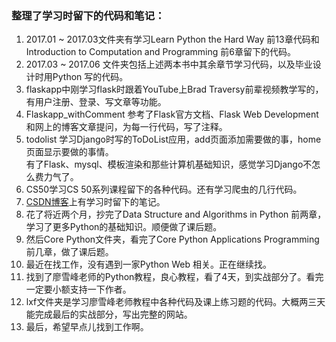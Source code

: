 <h3>整理了学习时留下的代码和笔记：</h3>
<ol><li>2017.01 ~ 2017.03文件夹有学习Learn Python the Hard Way 前13章代码和 Introduction to Computation and Programming 前6章留下的代码。
<li>2017.03 ~ 2017.06 文件夹包括上述两本书中其余章节学习代码，以及毕业设计时用Python 写的代码。
<li>flaskapp中刚学习flask时跟着YouTube上Brad Traversy前辈视频教学写的，有用户注册、登录、写文章等功能。
<li>Flaskapp_withComment 参考了Flask官方文档、Flask Web Development和网上的博客文章提问，为每一行代码，写了注释。
<li>todolist 学习Django时写的ToDoList应用，add页面添加需要做的事，home页面显示要做的事情。<br>有了Flask、mysql、模板渲染和那些计算机基础知识，感觉学习Django不怎么费力气了。
<li>CS50学习CS 50系列课程留下的各种代码。还有学习爬虫的几行代码。
<li><a href="http://blog.csdn.net/sinat_36651044/article/">CSDN博客</a>上有学习时留下的笔记。
<li>花了将近两个月，抄完了Data Structure and Algorithms in Python 前两章，学习了更多Python的基础知识。顺便做了课后题。
<li>然后Core Python文件夹，看完了Core Python Applications Programming 前几章，做了课后题。
<li>最近在找工作，没有遇到一家Python Web 相关。正在继续找。
<li>找到了廖雪峰老师的Python教程，良心教程，看了4天，到实战部分了。看完一定要小额支持一下作者。
<li>lxf文件夹是学习廖雪峰老师教程中各种代码及课上练习题的代码。大概两三天能完成最后的实战部分，写出完整的网站。
<li>最后，希望早点儿找到工作啊。

